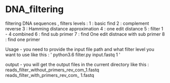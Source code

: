 # DNA_filtering
filtering DNA sequences , filters levels : 
 1 : basic find 
 2 : complement reverse 
 3 : Hamming distance approximation 
 4 : one edit distance
 5 : filter 1 - 4 combined 
 6 : find sub primer
 7 : find One edit distnace with sub primer
 8 : find one primer



Usage - 
you need to provide the input file path and what filter level you want to use like this  : 
' python3.6 filter.py  input.fastq 1 '

output - 
you will get the output files in the current directory like this :
    reads_filter_without_primers_rev_com_1.fastq
    reads_filter_with_primers_rev_com_ 1.fastq